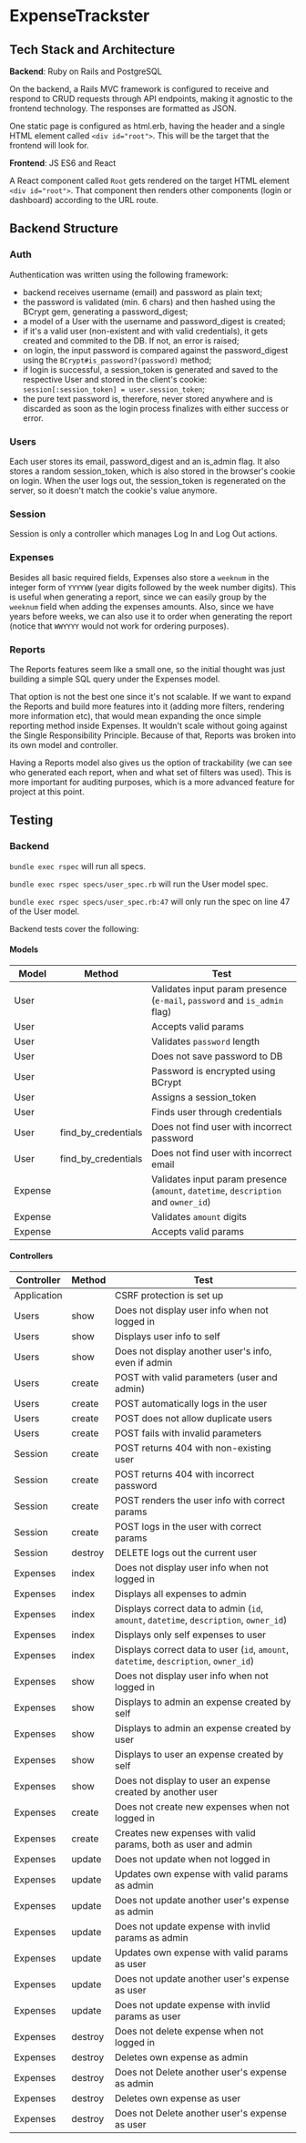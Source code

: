 # ExpenseTrackster

## Tech Stack and Architecture
**Backend**: Ruby on Rails and PostgreSQL

On the backend, a Rails MVC framework is configured to receive and respond to CRUD requests through API endpoints, making it agnostic to the frontend technology. The responses are formatted as JSON.

One static page is configured as html.erb, having the header and a single HTML element called `<div id="root">`. This will be the target that the frontend will look for.


**Frontend**: JS ES6 and React

A React component called `Root` gets rendered on the target HTML element `<div id="root">`. That component then renders other components (login or dashboard) according to the URL route.

## Backend Structure

### Auth
Authentication was written using the following framework:
* backend receives username (email) and password as plain text;
* the password is validated (min. 6 chars) and then hashed using the BCrypt gem, generating a password_digest;
* a model of a User with the username and password_digest is created;
* if it's a valid user (non-existent and with valid credentials), it gets created and commited to the DB. If not, an error is raised;
* on login, the input password is compared against the password_digest using the `BCrypt#is_password?(password)` method;
* if login is successful, a session_token is generated and saved to the respective User and stored in the client's cookie: `session[:session_token] = user.session_token`;
* the pure text password is, therefore, never stored anywhere and is discarded as soon as the login process finalizes with either success or error.

### Users
Each user stores its email, password_digest and an is_admin flag. It also stores a random session_token, which is also stored in the browser's cookie on login. When the user logs out, the session_token is regenerated on the server, so it doesn't match the cookie's value anymore.

### Session
Session is only a controller which manages Log In and Log Out actions.

### Expenses
Besides all basic required fields, Expenses also store a `weeknum` in the integer form of `YYYYWW` (year digits followed by the week number digits). This is useful when generating a report, since we can easily group by the `weeknum` field when adding the expenses amounts. Also, since we have years before weeks, we can also use it to order when generating the report (notice that `WWYYYY` would not work for ordering purposes).

### Reports
The Reports features seem like a small one, so the initial thought was just building a simple SQL query under the Expenses model.

That option is not the best one since it's not scalable. If we want to expand the Reports and build more features into it (adding more filters, rendering more information etc), that would mean expanding the once simple reporting method inside Expenses. It wouldn't scale without going against the Single Responsibility Principle. Because of that, Reports was broken into its own model and controller.

Having a Reports model also gives us the option of trackability (we can see who generated each report, when and what set of filters was used). This is more important for auditing purposes, which is a more advanced feature for project at this point.


## Testing

### Backend

`bundle exec rspec` will run all specs.

`bundle exec rspec specs/user_spec.rb` will run the User model spec.

`bundle exec rspec specs/user_spec.rb:47` will only run the spec on line 47 of the User model.

Backend tests cover the following:

#### Models
|Model|Method|Test|
|--|--|--|
|User||Validates input param presence (`e-mail`, `password` and `is_admin` flag)|
|User||Accepts valid params|
|User||Validates `password` length|
|User||Does not save password to DB|
|User||Password is encrypted using BCrypt|
|User||Assigns a session_token|
|User||Finds user through credentials|
|User|find_by_credentials|Does not find user with incorrect password|
|User|find_by_credentials|Does not find user with incorrect email|
|Expense||Validates input param presence (`amount`, `datetime`, `description` and `owner_id`)|
|Expense||Validates `amount` digits|
|Expense||Accepts valid params|

#### Controllers
|Controller|Method|Test|
|--|--|--|
|Application||CSRF protection is set up|
|Users|show|Does not display user info when not logged in|
|Users|show|Displays user info to self|
|Users|show|Does not display another user's info, even if admin|
|Users|create|POST with valid parameters (user and admin)|
|Users|create|POST automatically logs in the user|
|Users|create|POST does not allow duplicate users|
|Users|create|POST fails with invalid parameters|
|Session|create|POST returns 404 with non-existing user|
|Session|create|POST returns 404 with incorrect password|
|Session|create|POST renders the user info with correct params|
|Session|create|POST logs in the user with correct params|
|Session|destroy|DELETE logs out the current user|
|Expenses|index|Does not display user info when not logged in|
|Expenses|index|Displays all expenses to admin|
|Expenses|index|Displays correct data to admin (`id`, `amount`, `datetime`, `description`, `owner_id`)|
|Expenses|index|Displays only self expenses to user|
|Expenses|index|Displays correct data to user (`id`, `amount`, `datetime`, `description`, `owner_id`)|
|Expenses|show|Does not display user info when not logged in|
|Expenses|show|Displays to admin an expense created by self|
|Expenses|show|Displays to admin an expense created by user|
|Expenses|show|Displays to user an expense created by self|
|Expenses|show|Does not display to user an expense created by another user|
|Expenses|create|Does not create new expenses when not logged in|
|Expenses|create|Creates new expenses with valid params, both as user and admin|
|Expenses|update|Does not update when not logged in|
|Expenses|update|Updates own expense with valid params as admin|
|Expenses|update|Does not update another user's expense as admin|
|Expenses|update|Does not update expense with invlid params as admin|
|Expenses|update|Updates own expense with valid params as user|
|Expenses|update|Does not update another user's expense as user|
|Expenses|update|Does not update expense with invlid params as user|
|Expenses|destroy|Does not delete expense when not logged in|
|Expenses|destroy|Deletes own expense as admin|
|Expenses|destroy|Does not Delete another user's expense as admin|
|Expenses|destroy|Deletes own expense as user|
|Expenses|destroy|Does not Delete another user's expense as user|